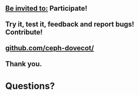 <!-- .slide: data-state="normal" id="call-to-action" data-menu-title="Call to action" -->
<div class="call-to-action">
    <h2 class="inside">
        <br />
        <br />
        <u><b>Be invited to:</u></b> Participate! <br />
        <br>
        Try it, test it, feedback and report bugs!
        Contribute! <br />
        <br>
        <a href="http://github.com/ceph-dovecot/">github.com/ceph-dovecot/</a>
        <br>
        <br>Thank you.
    </h2>
</div>


<!-- .slide: data-state="section-break" data-menu-title="Q & A" id="Q-and-A" -->
# Questions?


<!-- .slide: data-menu-title="License" data-background-image="images/by-sa.svg" data-background-size="contain" -->
